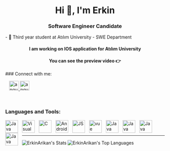 <h1 align="center">Hi 👋, I'm Erkin</h1>
<h3 align="center">Software Engineer Candidate</h3>
- 📖  Third year student at Atılım University - SWE Department
<h4 align="center"> I am working on  IOS application for Atılım University</h4>
<h4 align="center"> You can see the preview video 👉 <a href="https://firebasestorage.googleapis.com/v0/b/ake-app-95045.appspot.com/o/Ake%20App%20Preview%20Video.mp4?alt=media&token=28ed0f5f-b387-409b-8a10-2878ff2953d6" target="_blank" rel="noreferrer" <img src="https://cdn.jsdelivr.net/gh/devicons/devicon/icons/canva/canva-original.svg" alt="angular" width="30" height="30"/></a></h4>
### Connect with me:


&nbsp;&nbsp;
<a href="https://www.linkedin.com/in/erkinar%C4%B1kan/" target="_blank" rel="noreferrer"> <img src="https://cdn.jsdelivr.net/gh/devicons/devicon@latest/icons/linkedin/linkedin-original.svg" alt="angular" width="30" height="30"/> </a> 
<a href="https://www.canva.com/design/DAF-18BejYA/xSfS-SfTMo_KHtDTzT0cOQ/view?utm_content=DAF-18BejYA&utm_campaign=designshare&utm_medium=link&utm_source=editor" target="_blank" rel="noreferrer"> <img src="https://cdn.jsdelivr.net/gh/devicons/devicon/icons/canva/canva-original.svg" alt="angular" width="30" height="30"/> </a> 

&nbsp;&nbsp;

### Languages and Tools:
<p align="left">
<img align="left" alt="Java" width="40" height="40" src="https://cdn.jsdelivr.net/gh/devicons/devicon@latest/icons/xcode/xcode-original.svg" style="padding-right:10px;" />
<img align="left" alt="Visual Studio Code"  width="40" height="40" src="https://cdn.jsdelivr.net/gh/devicons/devicon/icons/vscode/vscode-original.svg" style="padding-right:10px;" />
<img align="left" alt="C"  width="40" height="40" src="https://cdn.jsdelivr.net/gh/devicons/devicon/icons/c/c-original.svg" style="padding-right:10px;" />
<img align="left" alt="Android"  width="40" height="40" src="https://cdn.jsdelivr.net/gh/devicons/devicon@latest/icons/cplusplus/cplusplus-original.svg" style="padding-right:10px;" />
<img align="left" alt="JS"  width="40" height="40" src="https://cdn.jsdelivr.net/gh/devicons/devicon/icons/javascript/javascript-original.svg" style="padding-right:10px;" />
<img align="left" alt="vue"  width="40" height="40" src="https://cdn.jsdelivr.net/gh/devicons/devicon@latest/icons/swift/swift-original.svg" style="padding-right:10px;" />
<img align="left" alt="Java" width="40" height="40" src="https://cdn.jsdelivr.net/gh/devicons/devicon/icons/java/java-original.svg" style="padding-right:10px;" />
<img align="left" alt="Java" width="40" height="40" src="https://cdn.jsdelivr.net/gh/devicons/devicon@latest/icons/csharp/csharp-original.svg" style="padding-right:10px;" />
<img align="left" alt="Java" width="40" height="40" src="https://cdn.jsdelivr.net/gh/devicons/devicon@latest/icons/python/python-original.svg" style="padding-right:10px;" />
<img align="left" alt="Java" width="40" height="40" src="https://cdn.jsdelivr.net/gh/devicons/devicon@latest/icons/unity/unity-original.svg" style="padding-right:10px;" />





 
 </p>
 <br />
 <br />

---
![ErkinArikan's Stats](https://github-readme-stats.vercel.app/api?username=ErkinArikan&theme=vue-dark&show_icons=true&hide_border=true&count_private=true)
![ErkinArikan's Top Languages](https://github-readme-stats.vercel.app/api/top-langs/?username=ErkinArikan&theme=vue-dark&show_icons=true&hide_border=true&layout=compact)
 
